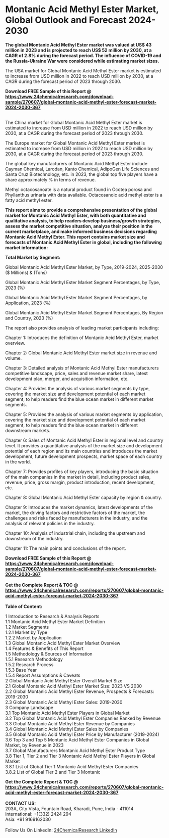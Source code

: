 <h1>Montanic Acid Methyl Ester Market, Global Outlook and Forecast 2024-2030</h1><p><strong>The global Montanic Acid Methyl Ester market was valued at US$ 43 million in 2023 and is projected to reach US$ 52 million by 2030, at a CAGR of 2.8% during the forecast period. The influence of COVID-19 and the Russia-Ukraine War were considered while estimating market sizes.</strong></p><p>
</p><p>The USA market for Global Montanic Acid Methyl Ester market is estimated to increase from USD million in 2022 to reach USD million by 2030, at a CAGR during the forecast period of 2023 through 2030.</p><div><b>Download FREE Sample of this Report @ 
            <a href="https://www.24chemicalresearch.com/download-sample/270607/global-montanic-acid-methyl-ester-forecast-market-2024-2030-367">
            https://www.24chemicalresearch.com/download-sample/270607/global-montanic-acid-methyl-ester-forecast-market-2024-2030-367</a></b></div><br><p>
</p><p>The China market for Global Montanic Acid Methyl Ester market is estimated to increase from USD million in 2022 to reach USD million by 2030, at a CAGR during the forecast period of 2023 through 2030.</p><p>
</p><p>The Europe market for Global Montanic Acid Methyl Ester market is estimated to increase from USD million in 2022 to reach USD million by 2030, at a CAGR during the forecast period of 2023 through 2030.</p><p>
</p><p>The global key manufacturers of Montanic Acid Methyl Ester include Cayman Chemical, Larodan, Kanto Chemical, AdipoGen Life Sciences and Santa Cruz Biotechnology, etc. in 2023, the global top five players have a share approximately % in terms of revenue.</p><p>
Methyl octacosanoate is a natural product found in Ocotea porosa and Phyllanthus urinaria with data available. Octacosanoic acid methyl ester is a fatty acid methyl ester.</p><p>
<strong>This report aims to provide a comprehensive presentation of the global market for Montanic Acid Methyl Ester, with both quantitative and qualitative analysis, to help readers develop business/growth strategies, assess the market competitive situation, analyze their position in the current marketplace, and make informed business decisions regarding Montanic Acid Methyl Ester. This report contains market size and forecasts of Montanic Acid Methyl Ester in global, including the following market information:</strong></p><p>
</p><p>
<strong>Total Market by Segment:</strong></p><p>
Global Montanic Acid Methyl Ester Market, by Type, 2019-2024, 2025-2030 ($ Millions) &amp; (Tons)</p><p>
Global Montanic Acid Methyl Ester Market Segment Percentages, by Type, 2023 (%)</p><p>
</p><p>
Global Montanic Acid Methyl Ester Market Segment Percentages, by Application, 2023 (%)</p><p>
</p><p>
Global Montanic Acid Methyl Ester Market Segment Percentages, By Region and Country, 2023 (%)</p><p>
</p><p>
The report also provides analysis of leading market participants including:</p><p>
</p><p>
</p><p>
Chapter 1: Introduces the definition of Montanic Acid Methyl Ester, market overview.</p><p>
Chapter 2: Global Montanic Acid Methyl Ester market size in revenue and volume.</p><p>
Chapter 3: Detailed analysis of Montanic Acid Methyl Ester manufacturers competitive landscape, price, sales and revenue market share, latest development plan, merger, and acquisition information, etc.</p><p>
Chapter 4: Provides the analysis of various market segments by type, covering the market size and development potential of each market segment, to help readers find the blue ocean market in different market segments.</p><p>
Chapter 5: Provides the analysis of various market segments by application, covering the market size and development potential of each market segment, to help readers find the blue ocean market in different downstream markets.</p><p>
Chapter 6: Sales of Montanic Acid Methyl Ester in regional level and country level. It provides a quantitative analysis of the market size and development potential of each region and its main countries and introduces the market development, future development prospects, market space of each country in the world.</p><p>
Chapter 7: Provides profiles of key players, introducing the basic situation of the main companies in the market in detail, including product sales, revenue, price, gross margin, product introduction, recent development, etc.</p><p>
Chapter 8: Global Montanic Acid Methyl Ester capacity by region &amp; country.</p><p>
Chapter 9: Introduces the market dynamics, latest developments of the market, the driving factors and restrictive factors of the market, the challenges and risks faced by manufacturers in the industry, and the analysis of relevant policies in the industry.</p><p>
Chapter 10: Analysis of industrial chain, including the upstream and downstream of the industry.</p><p>
Chapter 11: The main points and conclusions of the report.</p><div><b>Download FREE Sample of this Report @ 
            <a href="https://www.24chemicalresearch.com/download-sample/270607/global-montanic-acid-methyl-ester-forecast-market-2024-2030-367">
            https://www.24chemicalresearch.com/download-sample/270607/global-montanic-acid-methyl-ester-forecast-market-2024-2030-367</a></b></div><br><div><b>Get the Complete Report & TOC @ 
            <a href="https://www.24chemicalresearch.com/reports/270607/global-montanic-acid-methyl-ester-forecast-market-2024-2030-367">
            https://www.24chemicalresearch.com/reports/270607/global-montanic-acid-methyl-ester-forecast-market-2024-2030-367</a></b></div><br>
            <b>Table of Content:</b><p>1 Introduction to Research & Analysis Reports<br />
    1.1 Montanic Acid Methyl Ester Market Definition<br />
    1.2 Market Segments<br />
        1.2.1 Market by Type<br />
        1.2.2 Market by Application<br />
    1.3 Global Montanic Acid Methyl Ester Market Overview<br />
    1.4 Features & Benefits of This Report<br />
    1.5 Methodology & Sources of Information<br />
        1.5.1 Research Methodology<br />
        1.5.2 Research Process<br />
        1.5.3 Base Year<br />
        1.5.4 Report Assumptions & Caveats<br />
2 Global Montanic Acid Methyl Ester Overall Market Size<br />
    2.1 Global Montanic Acid Methyl Ester Market Size: 2023 VS 2030<br />
    2.2 Global Montanic Acid Methyl Ester Revenue, Prospects & Forecasts: 2019-2030<br />
    2.3 Global Montanic Acid Methyl Ester Sales: 2019-2030<br />
3 Company Landscape<br />
    3.1 Top Montanic Acid Methyl Ester Players in Global Market<br />
    3.2 Top Global Montanic Acid Methyl Ester Companies Ranked by Revenue<br />
    3.3 Global Montanic Acid Methyl Ester Revenue by Companies<br />
    3.4 Global Montanic Acid Methyl Ester Sales by Companies<br />
    3.5 Global Montanic Acid Methyl Ester Price by Manufacturer (2019-2024)<br />
    3.6 Top 3 and Top 5 Montanic Acid Methyl Ester Companies in Global Market, by Revenue in 2023<br />
    3.7 Global Manufacturers Montanic Acid Methyl Ester Product Type<br />
    3.8 Tier 1, Tier 2 and Tier 3 Montanic Acid Methyl Ester Players in Global Market<br />
        3.8.1 List of Global Tier 1 Montanic Acid Methyl Ester Companies<br />
        3.8.2 List of Global Tier 2 and Tier 3 Montanic </p><div><b>Get the Complete Report & TOC @ 
            <a href="https://www.24chemicalresearch.com/reports/270607/global-montanic-acid-methyl-ester-forecast-market-2024-2030-367">
            https://www.24chemicalresearch.com/reports/270607/global-montanic-acid-methyl-ester-forecast-market-2024-2030-367</a></b></div><br><b>CONTACT US:</b><br>
            203A, City Vista, Fountain Road, Kharadi, Pune, India - 411014<br>
            International: +1(332) 2424 294<br>
            Asia: +91 9169162030 <br><br>
            Follow Us On LinkedIn: <a href="https://www.linkedin.com/company/24chemicalresearch/">24ChemicalResearch LinkedIn</a>